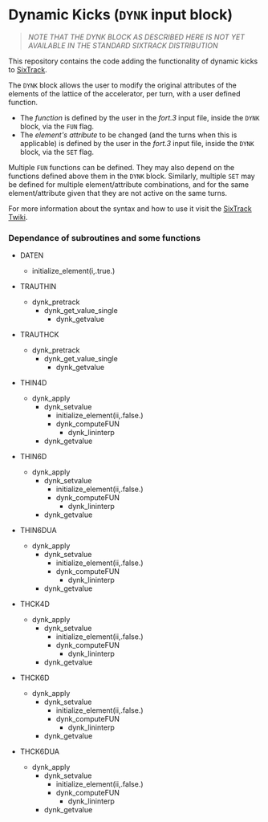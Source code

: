 # Dynamic Kicks (`DYNK` input block)

>*NOTE THAT THE DYNK BLOCK AS DESCRIBED HERE IS NOT YET AVAILABLE IN THE STANDARD SIXTRACK DISTRIBUTION* 

This repository contains the code adding the functionality of dynamic kicks to [SixTrack](http://sixtrack.web.cern.ch/SixTrack/).

The `DYNK` block allows the user to modify the original attributes of the elements of the lattice of the accelerator, per turn, with a user defined function.

* The *function* is defined by the user in the _fort.3_ input file, inside the `DYNK` block, via the `FUN` flag.
* The *element's attribute* to be changed (and the turns when this is applicable) is defined by the user in the _fort.3_ input file, inside the `DYNK` block, via the `SET` flag.

Multiple `FUN` functions can be defined. They may also depend on the functions defined above them in the `DYNK` block. Similarly, multiple `SET` may be defined for multiple element/attribute combinations, and for the same element/attribute given that they are not active on the same turns.

For more information about the syntax and how to use it visit the [SixTrack Twiki](https://twiki.cern.ch/twiki/bin/view/LHCAtHome/SixTrackDoc#Dynamic_Kicks_DYNK_input_block).


### Dependance of subroutines and some functions
* DATEN
	* initialize_element(i,.true.)
	
* TRAUTHIN
	* dynk_pretrack
		* dynk_get_value_single
			* dynk_getvalue
* TRAUTHCK
	* dynk_pretrack
		* dynk_get_value_single
			* dynk_getvalue
* THIN4D
	* dynk_apply
		* dynk_setvalue
			* initialize_element(ii,.false.)
			* dynk_computeFUN
				* dynk_lininterp
		* dynk_getvalue

* THIN6D
	* dynk_apply
		* dynk_setvalue
			* initialize_element(ii,.false.)
			* dynk_computeFUN
				* dynk_lininterp
		* dynk_getvalue

* THIN6DUA
	* dynk_apply
		* dynk_setvalue
			* initialize_element(ii,.false.)
			* dynk_computeFUN
				* dynk_lininterp
		* dynk_getvalue

* THCK4D
	* dynk_apply
		* dynk_setvalue
			* initialize_element(ii,.false.)
			* dynk_computeFUN
				* dynk_lininterp
		* dynk_getvalue

* THCK6D
	* dynk_apply
	 	* dynk_setvalue
			* initialize_element(ii,.false.)
			* dynk_computeFUN
				* dynk_lininterp
		* dynk_getvalue

* THCK6DUA
	* dynk_apply
		* dynk_setvalue
			* initialize_element(ii,.false.)
			* dynk_computeFUN
				* dynk_lininterp
		* dynk_getvalue
